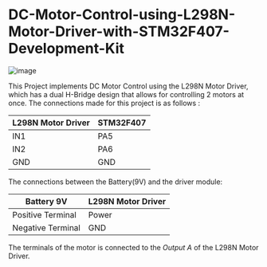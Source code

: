 # DC-Motor-Control-using-L298N-Motor-Driver-with-STM32F407-Development-Kit

![image](https://user-images.githubusercontent.com/56625259/150642238-806d46ff-1482-44ed-8eef-44eb39a52429.png)


This Project implements DC Motor Control using the L298N Motor Driver, which has a dual H-Bridge design that allows for controlling 2 motors at once. The connections made for this
project is as follows :

| L298N Motor Driver | STM32F407 |
|----|----|
| IN1 | PA5 |
| IN2 | PA6 |
| GND | GND |





The connections between the Battery(9V) and the driver module:

| Battery 9V | L298N Motor Driver |
|----|----|
| Positive Terminal | Power |
| Negative Terminal | GND |





The terminals of the motor is connected to the *Output A* of the L298N Motor Driver. 
